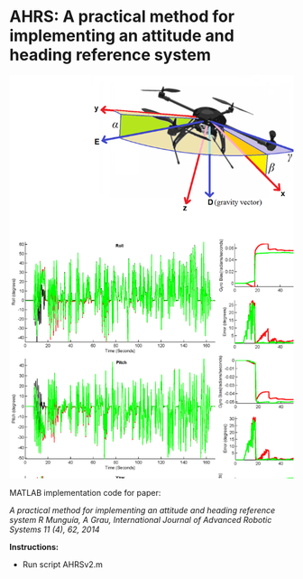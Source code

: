 # AHRS: A practical method for implementing an attitude and heading reference system

![](AHRS.png)

MATLAB implementation code for paper: 

*A practical method for implementing an attitude and heading reference system
R Munguía, A Grau,
International Journal of Advanced Robotic Systems 11 (4), 62, 2014*

**Instructions:**
- Run script AHRSv2.m

